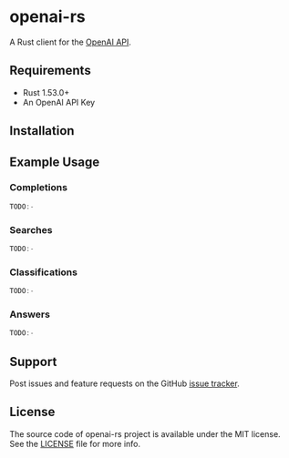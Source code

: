 # openai-rs

A Rust client for the [OpenAI API](https://beta.openai.com/).

## Requirements

- Rust 1.53.0+
- An OpenAI API Key


## Installation


## Example Usage


### Completions


```rust
TODO:-
```

### Searches

```rust
TODO:-
```

### Classifications

```rust
TODO:-
```

### Answers

```rust
TODO:-
```

## Support

Post issues and feature requests on the GitHub [issue tracker](https://github.com/minikin/openai-rs/issues).

## License

The source code of openai-rs project is available under the MIT license.
See the [LICENSE](https://github.com/minikin/openai-rs/blob/main/LICENSE) file for more info.
